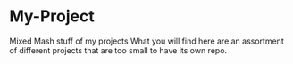 My-Project
==========

Mixed Mash stuff of my projects
What you will find here are an assortment of different projects that are too small to have its own repo.
